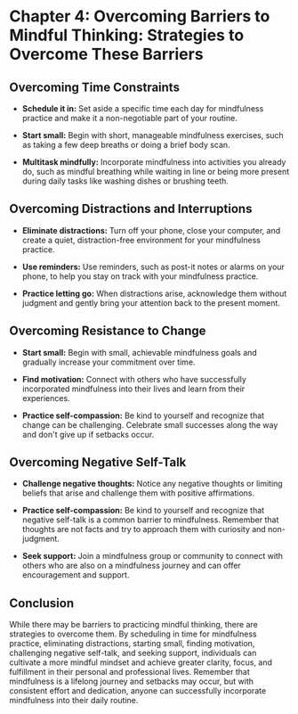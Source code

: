 Chapter 4: Overcoming Barriers to Mindful Thinking: Strategies to Overcome These Barriers
=========================================================================================

Overcoming Time Constraints
---------------------------

* **Schedule it in:** Set aside a specific time each day for mindfulness practice and make it a non-negotiable part of your routine.

* **Start small:** Begin with short, manageable mindfulness exercises, such as taking a few deep breaths or doing a brief body scan.

* **Multitask mindfully:** Incorporate mindfulness into activities you already do, such as mindful breathing while waiting in line or being more present during daily tasks like washing dishes or brushing teeth.

Overcoming Distractions and Interruptions
-----------------------------------------

* **Eliminate distractions:** Turn off your phone, close your computer, and create a quiet, distraction-free environment for your mindfulness practice.

* **Use reminders:** Use reminders, such as post-it notes or alarms on your phone, to help you stay on track with your mindfulness practice.

* **Practice letting go:** When distractions arise, acknowledge them without judgment and gently bring your attention back to the present moment.

Overcoming Resistance to Change
-------------------------------

* **Start small:** Begin with small, achievable mindfulness goals and gradually increase your commitment over time.

* **Find motivation:** Connect with others who have successfully incorporated mindfulness into their lives and learn from their experiences.

* **Practice self-compassion:** Be kind to yourself and recognize that change can be challenging. Celebrate small successes along the way and don't give up if setbacks occur.

Overcoming Negative Self-Talk
-----------------------------

* **Challenge negative thoughts:** Notice any negative thoughts or limiting beliefs that arise and challenge them with positive affirmations.

* **Practice self-compassion:** Be kind to yourself and recognize that negative self-talk is a common barrier to mindfulness. Remember that thoughts are not facts and try to approach them with curiosity and non-judgment.

* **Seek support:** Join a mindfulness group or community to connect with others who are also on a mindfulness journey and can offer encouragement and support.

Conclusion
----------

While there may be barriers to practicing mindful thinking, there are strategies to overcome them. By scheduling in time for mindfulness practice, eliminating distractions, starting small, finding motivation, challenging negative self-talk, and seeking support, individuals can cultivate a more mindful mindset and achieve greater clarity, focus, and fulfillment in their personal and professional lives. Remember that mindfulness is a lifelong journey and setbacks may occur, but with consistent effort and dedication, anyone can successfully incorporate mindfulness into their daily routine.
